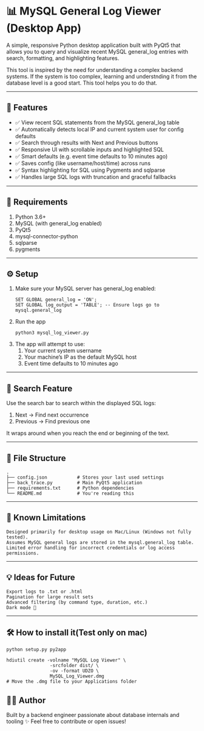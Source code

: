 # 📊 MySQL General Log Viewer (Desktop App)

A simple, responsive Python desktop application built with PyQt5 that allows you to query and visualize recent MySQL general_log entries with search, formatting, and highlighting features.

This tool is inspired by the need for understanding a complex backend systems. If the system is too complex, learning
and understnding it from the database level is a good start. This tool helps you to do that.

--- 

## 🚀 Features
* ✅ View recent SQL statements from the MySQL general_log table
* ✅ Automatically detects local IP and current system user for config defaults
* ✅ Search through results with Next and Previous buttons
* ✅ Responsive UI with scrollable inputs and highlighted SQL
* ✅ Smart defaults (e.g. event time defaults to 10 minutes ago)
* ✅ Saves config (like username/host/time) across runs
* ✅ Syntax highlighting for SQL using Pygments and sqlparse
* ✅ Handles large SQL logs with truncation and graceful fallbacks

--- 

## 🧰 Requirements

1. Python 3.6+
2. MySQL (with general_log enabled)
3. PyQt5
4. mysql-connector-python
5. sqlparse
6. pygments

--- 

## ⚙️ Setup
1.	Make sure your MySQL server has general_log enabled:
    ```
    SET GLOBAL general_log = 'ON';
    SET GLOBAL log_output = 'TABLE'; -- Ensure logs go to mysql.general_log
    ``` 
2. Run the app
    ```
    python3 mysql_log_viewer.py
    ```
3.	The app will attempt to use:
    1. Your current system username
    2. Your machine’s IP as the default MySQL host
    3. Event time defaults to 10 minutes ago

--- 

## 🔎 Search Feature

Use the search bar to search within the displayed SQL logs:
1. Next → Find next occurrence
2. Previous → Find previous one

It wraps around when you reach the end or beginning of the text.

--- 

## 📁 File Structure

```
.
├── config.json           # Stores your last used settings
├── back_trace.py         # Main PyQt5 application
├── requirements.txt      # Python dependencies
└── README.md             # You're reading this
```


--- 

## 🧠 Known Limitations
	Designed primarily for desktop usage on Mac/Linux (Windows not fully tested).
	Assumes MySQL general logs are stored in the mysql.general_log table.
	Limited error handling for incorrect credentials or log access permissions.

--- 

## 💡 Ideas for Future
	Export logs to .txt or .html
	Pagination for large result sets
	Advanced filtering (by command type, duration, etc.)
	Dark mode 🌙

--- 


## 🛠️ How to install it(Test only on mac)

```
python setup.py py2app

hdiutil create -volname "MySQL Log Viewer" \
                -srcfolder dist/ \
                -ov -format UDZO \
                MySQL_Log_Viewer.dmg
# Move the .dmg file to your Applications folder
```


## 🧑‍💻 Author

Built by a backend engineer passionate about database internals and tooling ✨
Feel free to contribute or open issues!